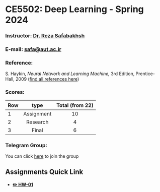 # CE5502: Deep Learning - Spring 2024

### Instructor: [Dr. Reza Safabakhsh](https://scholar.google.com/citations?user=zFsdqo8AAAAJ&hl=en)
### E-mail: [safa@aut.ac.ir](mailto:safa@aut.ac.ir)

### Reference:
 S. Haykin, *Neural Network and Learning Machine,* 3rd Edition, Prentice-Hall, 2009 ([find all references here](https://github.com/M-Sc-AUT/M.Sc-Computer-Architecture/tree/main/Deep%20Learning/Reference))


 ### Scores:
| Row | type | Total (from 22) |
| --- | :-:  | :-: |
| 1 | Assignment | 10 |
| 2 | Research | 4 |
| 3 | Final | 6 |

### Telegram Group:
You can click  [here](https://t.me/+3NGHZ4OkLoI5YjEx) to join the group

## Assignments Quick Link

* [**:pencil2: HW-01**](https://github.com/rezaAdinepour/Deep-Learning-Homework/tree/main/HWs/HW1)
